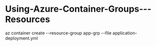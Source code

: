 # Using-Azure-Container-Groups---Resources


az container create --resource-group app-grp --file application-deployment.yml
